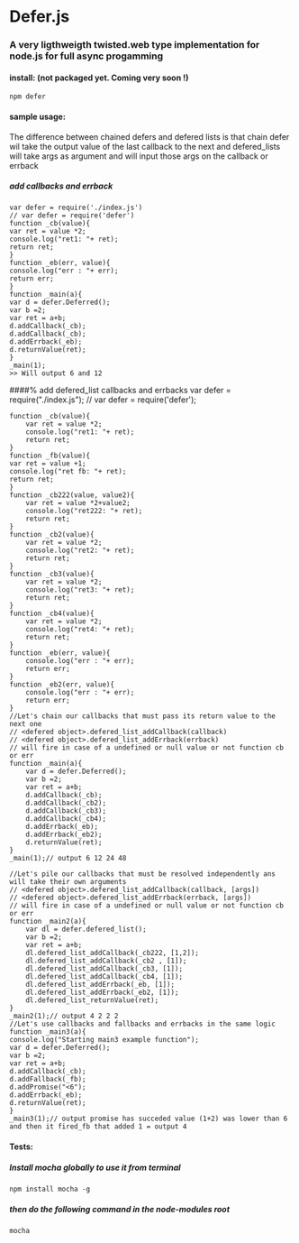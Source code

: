 # Defer.js
### A very ligthweigth twisted.web type implementation for node.js for full async progamming

#### install: (not packaged yet. Coming very soon !)
    npm defer
#### sample usage:
The difference between chained defers and defered lists is that chain defer wil take the output value of the last callback to the next and defered_lists will take args as argument and will input those args on the callback or errback
##### add callbacks and errback
    var defer = require('./index.js')
    // var defer = require('defer')
    function _cb(value){
	var ret = value *2;
	console.log("ret1: "+ ret);
	return ret;
    }
    function _eb(err, value){
	console.log("err : "+ err);
	return err;
    }
    function _main(a){	
    var d = defer.Deferred();
    var b =2;
    var ret = a+b;
    d.addCallback(_cb);
    d.addCallback(_cb);
    d.addErrback(_eb);
    d.returnValue(ret);
    }
    _main(1);
    >> Will output 6 and 12

####% add defered_list callbacks and errbacks
    var defer = require("./index.js");
    // var defer =  require('defer');
    
    function _cb(value){
	    var ret = value *2;
	    console.log("ret1: "+ ret);
	    return ret;
    }
    function _fb(value){
	var ret = value +1;
	console.log("ret fb: "+ ret);
	return ret;
    }
    function _cb222(value, value2){
	    var ret = value *2+value2;
	    console.log("ret222: "+ ret);
	    return ret;
    }
    function _cb2(value){
	    var ret = value *2;
	    console.log("ret2: "+ ret);
	    return ret;
    }
    function _cb3(value){
	    var ret = value *2;
	    console.log("ret3: "+ ret);
	    return ret;
    }
    function _cb4(value){
	    var ret = value *2;
	    console.log("ret4: "+ ret);
	    return ret;
    }
    function _eb(err, value){
	    console.log("err : "+ err);
	    return err;
    }
    function _eb2(err, value){
	    console.log("err : "+ err);
	    return err;
    }
    //Let's chain our callbacks that must pass its return value to the next one
    // <defered object>.defered_list_addCallback(callback)
    // <defered object>.defered_list_addErrback(errback)
    // will fire in case of a undefined or null value or not function cb or err
    function _main(a){
		var d = defer.Deferred();
		var b =2;
		var ret = a+b;
		d.addCallback(_cb);
		d.addCallback(_cb2);
		d.addCallback(_cb3);
		d.addCallback(_cb4);
		d.addErrback(_eb);
		d.addErrback(_eb2);
		d.returnValue(ret);
    }
    _main(1);// output 6 12 24 48

    //Let's pile our callbacks that must be resolved independently ans will take their own arguments
    // <defered object>.defered_list_addCallback(callback, [args])
    // <defered object>.defered_list_addErrback(errback, [args])
    // will fire in case of a undefined or null value or not function cb or err
    function _main2(a){
		var dl = defer.defered_list();
		var b =2;
		var ret = a+b;
		dl.defered_list_addCallback(_cb222, [1,2]);
		dl.defered_list_addCallback(_cb2 , [1]);
		dl.defered_list_addCallback(_cb3, [1]);
		dl.defered_list_addCallback(_cb4, [1]);
		dl.defered_list_addErrback(_eb, [1]);
		dl.defered_list_addErrback(_eb2, [1]);
		dl.defered_list_returnValue(ret);
	}
	_main2(1);// output 4 2 2 2
    //Let's use callbacks and fallbacks and errbacks in the same logic
    function _main3(a){
	console.log("Starting main3 example function");		
	var d = defer.Deferred();
	var b =2;
	var ret = a+b;
	d.addCallback(_cb);
	d.addFallback(_fb);
	d.addPromise("<6");
	d.addErrback(_eb);
	d.returnValue(ret);
	}
    _main3(1);// output promise has succeded value (1+2) was lower than 6 and then it fired_fb that added 1 = output 4
#### Tests:
##### Install mocha globally to use it from terminal
    npm install mocha -g
##### then do the following command in the node-modules root 
    mocha
